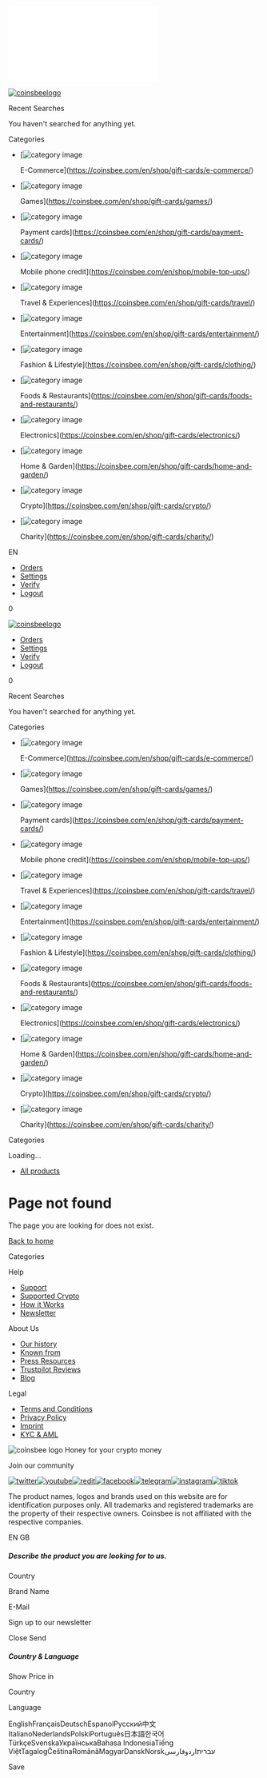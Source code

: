 ![](//matomo.coinsbee.com/matomo.php?idsite=5&rec=1)

[![coinsbeelogo](https://cdn.coinsbee.com/dist/assets/img/coinsbeelogo.svg)](https://coinsbee.com/en/)

Recent Searches

You haven't searched for anything yet.

Categories

* [![category image](https://cdn.coinsbee.com/dist/assets/img/categories/e-commerce.svg)
    
    E-Commerce](https://coinsbee.com/en/shop/gift-cards/e-commerce/)
* [![category image](https://cdn.coinsbee.com/dist/assets/img/categories/games.svg)
    
    Games](https://coinsbee.com/en/shop/gift-cards/games/)
* [![category image](https://cdn.coinsbee.com/dist/assets/img/categories/payment-cards.svg)
    
    Payment cards](https://coinsbee.com/en/shop/gift-cards/payment-cards/)
* [![category image](https://cdn.coinsbee.com/dist/assets/img/categories/mobile-recharge.svg)
    
    Mobile phone credit](https://coinsbee.com/en/shop/mobile-top-ups/)
* [![category image](https://cdn.coinsbee.com/dist/assets/img/categories/travel.svg)
    
    Travel & Experiences](https://coinsbee.com/en/shop/gift-cards/travel/)
* [![category image](https://cdn.coinsbee.com/dist/assets/img/categories/entertainment.svg)
    
    Entertainment](https://coinsbee.com/en/shop/gift-cards/entertainment/)
* [![category image](https://cdn.coinsbee.com/dist/assets/img/categories/clothing.svg)
    
    Fashion & Lifestyle](https://coinsbee.com/en/shop/gift-cards/clothing/)
* [![category image](https://cdn.coinsbee.com/dist/assets/img/categories/foods-and-restaurants.svg)
    
    Foods & Restaurants](https://coinsbee.com/en/shop/gift-cards/foods-and-restaurants/)
* [![category image](https://cdn.coinsbee.com/dist/assets/img/categories/electronics.svg)
    
    Electronics](https://coinsbee.com/en/shop/gift-cards/electronics/)
* [![category image](https://cdn.coinsbee.com/dist/assets/img/categories/home-and-garden.svg)
    
    Home & Garden](https://coinsbee.com/en/shop/gift-cards/home-and-garden/)
* [![category image](https://cdn.coinsbee.com/dist/assets/img/categories/crypto.svg)
    
    Crypto](https://coinsbee.com/en/shop/gift-cards/crypto/)
* [![category image](https://cdn.coinsbee.com/dist/assets/img/categories/charity.svg)
    
    Charity](https://coinsbee.com/en/shop/gift-cards/charity/)

EN

[](https://coinsbee.com/en/login/)

* [Orders](https://coinsbee.com/en/settings/#orders)
* [Settings](https://coinsbee.com/en/settings/#settings)
* [Verify](https://coinsbee.com/en/settings/#verify)
* [Logout](#)

0

[](https://coinsbee.com/en/shop/)

[![coinsbeelogo](https://cdn.coinsbee.com/dist/assets/img/coinsbeelogo.svg)](https://coinsbee.com/en/)

[](https://coinsbee.com/en/login/)

* [Orders](https://coinsbee.com/en/settings/#orders)
* [Settings](https://coinsbee.com/en/settings/#settings)
* [Verify](https://coinsbee.com/en/settings/#verify)
* [Logout](#)

0

[](https://coinsbee.com/en/shop/)

Recent Searches

You haven't searched for anything yet.

Categories

* [![category image](https://cdn.coinsbee.com/dist/assets/img/categories/e-commerce.svg)
    
    E-Commerce](https://coinsbee.com/en/shop/gift-cards/e-commerce/)
* [![category image](https://cdn.coinsbee.com/dist/assets/img/categories/games.svg)
    
    Games](https://coinsbee.com/en/shop/gift-cards/games/)
* [![category image](https://cdn.coinsbee.com/dist/assets/img/categories/payment-cards.svg)
    
    Payment cards](https://coinsbee.com/en/shop/gift-cards/payment-cards/)
* [![category image](https://cdn.coinsbee.com/dist/assets/img/categories/mobile-recharge.svg)
    
    Mobile phone credit](https://coinsbee.com/en/shop/mobile-top-ups/)
* [![category image](https://cdn.coinsbee.com/dist/assets/img/categories/travel.svg)
    
    Travel & Experiences](https://coinsbee.com/en/shop/gift-cards/travel/)
* [![category image](https://cdn.coinsbee.com/dist/assets/img/categories/entertainment.svg)
    
    Entertainment](https://coinsbee.com/en/shop/gift-cards/entertainment/)
* [![category image](https://cdn.coinsbee.com/dist/assets/img/categories/clothing.svg)
    
    Fashion & Lifestyle](https://coinsbee.com/en/shop/gift-cards/clothing/)
* [![category image](https://cdn.coinsbee.com/dist/assets/img/categories/foods-and-restaurants.svg)
    
    Foods & Restaurants](https://coinsbee.com/en/shop/gift-cards/foods-and-restaurants/)
* [![category image](https://cdn.coinsbee.com/dist/assets/img/categories/electronics.svg)
    
    Electronics](https://coinsbee.com/en/shop/gift-cards/electronics/)
* [![category image](https://cdn.coinsbee.com/dist/assets/img/categories/home-and-garden.svg)
    
    Home & Garden](https://coinsbee.com/en/shop/gift-cards/home-and-garden/)
* [![category image](https://cdn.coinsbee.com/dist/assets/img/categories/crypto.svg)
    
    Crypto](https://coinsbee.com/en/shop/gift-cards/crypto/)
* [![category image](https://cdn.coinsbee.com/dist/assets/img/categories/charity.svg)
    
    Charity](https://coinsbee.com/en/shop/gift-cards/charity/)

Categories

Loading...

* [All products](https://coinsbee.com/en/shop/)

Page not found
==============

The page you are looking for does not exist.

[Back to home](https://coinsbee.com/en/)

Categories

Help

* [Support](https://help.coinsbee.com/en/support/home)
* [Supported Crypto](https://coinsbee.com/en/cryptocurrencies/)
* [How it Works](https://coinsbee.com/en/howitworks/)
* [Newsletter](https://coinsbee.com/en/newsletter/)

About Us

* [Our history](https://coinsbee.com/en/about-us/)
* [Known from](https://coinsbee.com/en/knowfromarticles/)
* [Press Resources](https://coinsbee.com/en/press-information/)
* [Trustpilot Reviews](https://www.trustpilot.com/review/coinsbee.com)
* [Blog](https://blog.coinsbee.com/)

Legal

* [Terms and Conditions](https://coinsbee.com/en/terms-and-privacy/)
* [Privacy Policy](https://coinsbee.com/en/terms-and-privacy#privacy-policy/)
* [Imprint](https://coinsbee.com/en/imprint/)
* [KYC & AML](https://coinsbee.com/en/kyc-aml/)

![coinsbee logo](https://cdn.coinsbee.com/dist/assets/img/coinsbeelogo.svg) Honey for your crypto money

Join our community

 [![twitter](https://cdn.coinsbee.com/dist/assets/img/twitter-icon.svg)](https://twitter.com/coinsbee)[![youtube](https://cdn.coinsbee.com/dist/assets/img/youtube-icon.svg)](https://www.youtube.com/channel/UCkZ37X-UMx-8nabO6MHS4ZQ)[![redit](https://cdn.coinsbee.com/dist/assets/img/reddit-icon.svg)](https://www.reddit.com/user/coinsbee_com/)[![facebook](https://cdn.coinsbee.com/dist/assets/img/fb-icon.svg)](https://www.facebook.com/coinsbee)[![telegram](https://cdn.coinsbee.com/dist/assets/img/telegram-icon.svg)](https://t.me/coinsbee)[![instagram](https://cdn.coinsbee.com/dist/assets/img/instagramicon.svg)](https://www.instagram.com/coinsbee/)[![tiktok](https://cdn.coinsbee.com/dist/assets/img/tiktok.svg)](https://www.tiktok.com/@coinsbee)

The product names, logos and brands used on this website are for identification purposes only. All trademarks and registered trademarks are the property of their respective owners. Coinsbee is not affiliated with the respective companies.

EN GB

##### Describe the product you are looking for to us.

Country

Brand Name

E-Mail

 Sign up to our newsletter

Close Send

##### Country & Language

Show Price in

Country

Language

EnglishFrançaisDeutschEspanolРусский中文ItalianoNederlandsPolskiPortuguês日本語한국어TürkçeSvenskaУкраїнськаBahasa IndonesiaTiếng ViệtTagalogČeštinaRomânăMagyarDanskNorskעבריתاردوفارسی

Save